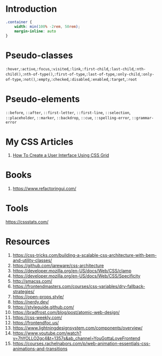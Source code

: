 # Introduction

```css
.container {
	width: min(100% -2rem, 50rem);
	margin-inline: auto
}
```


# Pseudo-classes

`:hover`,`:active`,`:focus`,`:visited`,`:link`,`:first-child`,`:last-child`,`:nth-child()`,`:nth-of-type()`,`:first-of-type`,`:last-of-type`,`:only-child`,`:only-of-type`,`:not()`,`:empty`,`:checked`,`:disabled`,`:enabled`,`:target`,`:root`



# Pseudo-elements

`::before`, `::after`, `::first-letter`, `::first-line`, `::selection`, `::placeholder`, `::marker`, `::backdrop`, `::cue`, `::spelling-error`, `::grammar-error`



# My CSS Articles

1. [How To Create a User Interface Using CSS Grid](https://medium.com/geekculture/how-to-create-a-user-interface-using-css-grid-738d0b51282)

# Books
1. https://www.refactoringui.com/

# Tools
https://cssstats.com/

# Resources
1. https://css-tricks.com/building-a-scalable-css-architecture-with-bem-and-utility-classes/
2. https://github.com/jareware/css-architecture
3. https://developer.mozilla.org/en-US/docs/Web/CSS/clamp
4. https://developer.mozilla.org/en-US/docs/Web/CSS/Specificity
5. http://smacss.com/
6. https://frontendmasters.com/courses/css-variables/dry-fallback-strategies/
7. https://open-props.style/
8. https://nerdy.dev/
9. https://styleguide.github.com/
10. https://bradfrost.com/blog/post/atomic-web-design/
11. https://css-weekly.com/
12. https://frontendfoc.us/
13. https://www.lightningdesignsystem.com/components/overview/
14. https://www.youtube.com/watch?v=7hYOLLO2gc4&t=1357s&ab_channel=YouGottaLoveFrontend
15. https://courses.rachelnabors.com/p/web-animation-essentials-css-animations-and-transitions
